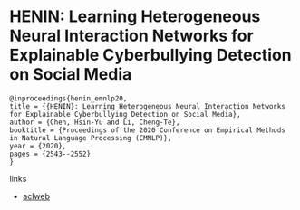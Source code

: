 # HENIN: Learning Heterogeneous Neural Interaction Networks for Explainable Cyberbullying Detection on Social Media

```
@inproceedings{henin_emnlp20,
title = {{HENIN}: Learning Heterogeneous Neural Interaction Networks for Explainable Cyberbullying Detection on Social Media},
author = {Chen, Hsin-Yu and Li, Cheng-Te},
booktitle = {Proceedings of the 2020 Conference on Empirical Methods in Natural Language Processing (EMNLP)},
year = {2020},
pages = {2543--2552}
}
```

links
- [aclweb](https://www.aclweb.org/anthology/2020.emnlp-main.200/)
